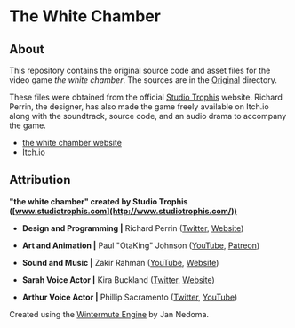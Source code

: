 # The White Chamber
## About
This repository contains the original source code and asset files for the video game _the white chamber_. The sources are in the [Original](Original/) directory.

These files were obtained from the official [Studio Trophis](http://www.studiotrophis.com/) website. Richard Perrin, the designer, has also made the game freely available on Itch.io along with the soundtrack, source code, and an audio drama to accompany the game.

* [the white chamber website](http://www.studiotrophis.com/site/projects/thewhitechamber)
* [Itch.io](https://lockeddoorpuzzle.itch.io/the-white-chamber)

## Attribution
__"the white chamber" created by Studio Trophis ([www.studiotrophis.com](http://www.studiotrophis.com/))__

* __Design and Programming |__ Richard Perrin ([Twitter](https://twitter.com/PerrinAshcroft), [Website](http://www.lockeddoorpuzzle.com/))

* __Art and Animation |__ Paul "OtaKing" Johnson ([YouTube](https://www.youtube.com/user/OtaKing77077), [Patreon](https://www.patreon.com/otaking77077))

* __Sound and Music |__ Zakir Rahman ([YouTube](https://www.youtube.com/channel/UCt2k6odraoEO7APDPLRwVfw), [Website](http://zakrahman.com/))

* __Sarah Voice Actor |__ Kira Buckland ([Twitter](https://twitter.com/KiraBuckland), [Website](http://kirabuckland.com/))

* __Arthur Voice Actor |__ Phillip Sacramento ([Twitter](https://twitter.com/philinthebooth), [YouTube](https://www.youtube.com/user/Lioncourt110))

Created using the [Wintermute Engine](http://dead-code.org/) by Jan Nedoma.
